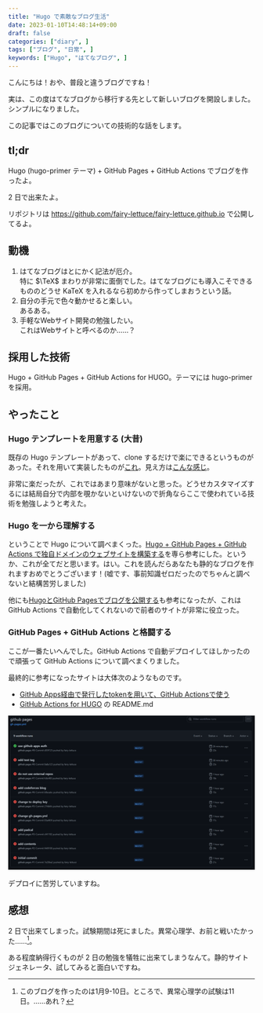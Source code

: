 ```yaml
---
title: "Hugo で素敵なブログ生活"
date: 2023-01-10T14:48:14+09:00
draft: false
categories: ["diary", ]
tags: ["ブログ", "日常", ]
keywords: ["Hugo", "はてなブログ", ]
---
```


こんにちは！おや、普段と違うブログですね！

実は、この度はてなブログから移行する先として新しいブログを開設しました。シンプルになりました。

この記事ではこのブログについての技術的な話をします。

## tl;dr

Hugo (hugo-primer テーマ) + GitHub Pages + GitHub Actions でブログを作ったよ。

2 日で出来たよ。

リポジトリは https://github.com/fairy-lettuce/fairy-lettuce.github.io で公開してるよ。

## 動機

1. はてなブログはとにかく記法が厄介。  
	特に $\TeX$ まわりが非常に面倒でした。はてなブログにも導入こそできるもののどうせ KaTeX を入れるなら初めから作ってしまおうという話。
2. 自分の手元で色々動かせると楽しい。  
	あるある。
3. 手軽なWebサイト開発の勉強したい。  
	これはWebサイトと呼べるのか……？

## 採用した技術

Hugo + GitHub Pages + GitHub Actions for HUGO。テーマには hugo-primer を採用。

## やったこと

### Hugo テンプレートを用意する (大昔)

既存の Hugo テンプレートがあって、clone するだけで楽にできるというものがあった。それを用いて実装したものが[これ](https://github.com/fairy-lettuce/fairy-lettuce-blog)。見え方は[こんな感じ](https://fairy-lettuce.github.io/fairy-lettuce-blog/)。

非常に楽だったが、これではあまり意味がないと思った。どうせカスタマイズするには結局自分で内部を覗かないといけないので折角ならここで使われている技術を勉強しようと考えた。

### Hugo を一から理解する

ということで Hugo について調べまくった。[Hugo + GitHub Pages + GitHub Actions で独自ドメインのウェブサイトを構築する](https://zenn.dev/nikaera/articles/hugo-github-actions-for-github-pages)を専ら参考にした。というか、これが全てだと思います。はい。これを読んだらあなたも静的なブログを作れますおめでとうございます！(嘘です、事前知識ゼロだったのでちゃんと調べないと結構苦労しました)

他にも[HugoとGitHub Pagesでブログを公開する](https://open-groove.net/other-tools/hugo-github-pages-blog/)も参考になったが、これは GitHub Actions で自動化してくれないので前者のサイトが非常に役立った。

### GitHub Pages + GitHub Actions と格闘する

ここが一番たいへんでした。GitHub Actions で自動デプロイしてほしかったので頑張って GitHub Actions について調べまくりました。

最終的に参考になったサイトは大体次のようなものです。

- [GitHub Apps経由で発行したtokenを用いて、GitHub Actionsで使う](https://zenn.dev/suzutan/articles/how-to-use-github-apps-token-in-github-actions)
- [GitHub Actions for HUGO](https://github.com/peaceiris/actions-hugo) の README.md

![デプロイに苦労する様子](/img/diary/deploy-hell.png)

デプロイに苦労していますね。

## 感想

2 日で出来てしまった。試験期間は死にました。異常心理学、お前と戦いたかった……[^1]。

ある程度納得行くものが 2 日の勉強を犠牲に出来てしまうなんて。静的サイトジェネレータ、試してみると面白いですね。

[^1]: このブログを作ったのは1月9-10日。ところで、異常心理学の試験は11日。……あれ？
